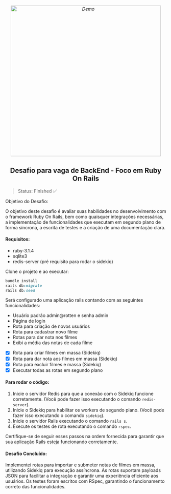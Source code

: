 <h6 align="center">
    <img src="https://github.com/LucasReb/OxeanbitsRubyTest/assets/54152996/e231a5fc-6ba0-4ea7-8492-f6b47e1dd987" alt="Demo" widht="550" height="470"/>
</h6>

<h2 align="center">
    Desafio para vaga de BackEnd - Foco em Ruby On Rails
</h2>

> Status: Finished ✅


Objetivo do Desafio:

O objetivo deste desafio é avaliar suas habilidades no desenvolvimento com o framework Ruby On Rails, bem como quaisquer integrações necessárias, a implementação de funcionalidades que executam em segundo plano de forma síncrona, a escrita de testes e a criação de uma documentação clara.

#### Requisitos:

- ruby-3.1.4
- sqlite3
- redis-server (pré requisito para rodar o sidekiq) 

Clone o projeto e ao executar:

```ruby
bundle install
rails db:migrate
rails db:seed
```
Será configurado uma aplicação rails contando com as seguintes funcionalidades:
- Usuário padrão admin@rotten e senha admin
- Página de login
- Rota para criação de novos usuários
- Rota para cadastrar novo filme
- Rotas para dar nota nos filmes
- Exibi a média das notas de cada filme
- [x] Rota para criar filmes em massa (Sidekiq)
- [x] Rota para dar nota aos filmes em massa (Sidekiq)
- [x] Rota para excluir filmes e massa (Sidekiq)
- [x] Executar todas as rotas em segundo plano

#### Para rodar o código:

1. Inicie o servidor Redis para que a conexão com o Sidekiq funcione corretamente. (Você pode fazer isso executando o comando `redis-server`).
2. Inicie o Sidekiq para habilitar os workers de segundo plano. (Você pode fazer isso executando o comando `sidekiq`).
3. Inicie o servidor Rails executando o comando `rails s`.
4. Execute os testes de rota executando o comando `rspec`.

Certifique-se de seguir esses passos na ordem fornecida para garantir que sua aplicação Rails esteja funcionando corretamente.

#### Desafio Concluído:

Implementei rotas para importar e submeter notas de filmes em massa, utilizando Sidekiq para execução assíncrona. As rotas suportam payloads JSON para facilitar a integração e garantir uma experiência eficiente aos usuários. Os testes foram escritos com RSpec, garantindo o funcionamento correto das funcionalidades.
